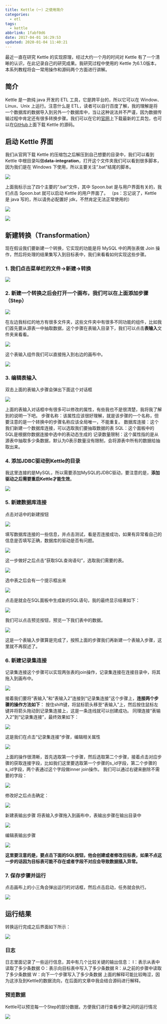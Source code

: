 ```yaml
---
title: Kettle（一）之使用简介
categories:
  - etl
tags:
  - kettle
abbrlink: 1fabf0d6
date: 2017-04-01 16:29:53
updated: 2020-01-04 11:40:21
---
```


最近一直在研究 Kettle 的实现原理，经过大约一个月的时间对 Kettle 有了一个清晰的认识，在此记录自己的研究成果。我研究过程中使用的 Kettle 为6.1.0版本，本系列教程将会一常用操作和源码两个方面进行讲解。

<!--more-->

## 简介

Kettle 是一款纯 java 开发的 ETL 工具，它是跨平台的，所以它可以在 Window、Linux、Unix 上运行。注意什么是 ETL，读者可以自行百度了解，我的理解是将一个数据库的数据导入到另外一个数据库中，当让这种说法并不严谨，因为数据传输过程中肯定还有很多转换步骤。我们可以在它的[官网](http://community.pentaho.com/projects/data-integration/)上下载最新的工具包，也可以在[GitHub](https://github.com/pentaho/pentaho-kettle)上面下载 Kettle 的源码。

## 启动 Kettle 界面

我们从官网下载 Kettle 的压缩包之后解压到自己想要的目录中，我们可以看到 Kettle 中根目录叫做**data-integration**，打开这个文件夹我们可以看到很多脚本，因为我们是在 Windows 下使用，所以主要关注“.bat”结尾的脚本。

![](https://site.itgrocery.cn/2017/media/15781094269735.jpg)
 
上面我标示出了四个主要的“.bat”文件，其中 Spoon.bat 是与用户界面有关的，我们点击 Spoon.bat 就可以启动 Kettle 的用户界面了。
（ps：忘记说了，Kettle 是 java 写的，所以请务必配置好 jdk，不然肯定无法正常使用的）

![](https://site.itgrocery.cn/2017/media/15781094809303.jpg)

![](https://site.itgrocery.cn/2017/media/15781094937123.jpg)


## 新建转换（Transformation）

现在假设我们要新建一个转换，它实现的功能是将 MySQL 中的两张表做 Join 操作，然后将处理的结果集写入到目标表中，我们来看看如何实现这些步骤。

### 1. 我们点击菜单栏的文件->新建->转换

![](https://site.itgrocery.cn/2017/media/15781095150132.jpg)

### 2. 新建一个转换之后会打开一个画布，我们可以在上面添加步骤（Step）

![](https://site.itgrocery.cn/2017/media/15781095385360.jpg)

在左边我标红的地方有很多文件夹，这些文件夹中有很多不同功能的组件，比如我们首先要从源表一中抽取数据，这个步骤在表输入目录下，我们可以点击**表输入**文件夹来看看。

![](https://site.itgrocery.cn/2017/media/15781095530850.jpg)

这个表输入组件我们可以直接拖入到右边的画布中。

![](https://site.itgrocery.cn/2017/media/15781095656898.jpg)

### 3. 编辑表输入

双击上面的表输入步骤会弹出下面这个对话框

![](https://site.itgrocery.cn/2017/media/15781095813179.jpgg)

上面的表输入对话框中有很多可以修改的属性，有些我也不是很清楚，我将我了解到的说明一下吧。
步骤名称：该属性应该很好理解，就是该步骤的一个名称，但要注意的是一个转换中的步骤名称应该全局唯一，不能重复。
数据库连接：这个我们新建一个数据库连接，可以选取我们要抽取数据的表
SQL：这个面板中的SQL是根据你数据连接中选中的表动态生成的
记录数量限制：这个属性指的是从源表中抽取多少条数据，默认为0表示数量没有限制，会将源表中所有的数据给抽取出来。

### 4. 添加JDBC驱动到Kettle的目录

我这里连接的是MySQL，所以需要添加MySQL的JDBC驱动，要注意的是，**添加驱动之后需要重启Kettle才能生效**。

![](https://site.itgrocery.cn/2017/media/15781096080266.jpg)

### 5. 新建数据库连接

点击对话中的新建按钮

![](https://site.itgrocery.cn/2017/media/15781096258185.jpg)

填写数据库连接的一些信息，并点击测试，看是否连接成功，如果有异常看自己的信息是否填写正确，数据库的驱动是否有问题。

![](https://site.itgrocery.cn/2017/media/15781096384898.jpg)

这一步做好之后点击“获取SQL查询语句”，选取我们需要的表。

![](https://site.itgrocery.cn/2017/media/15781096490536.jpg)

选中表之后会有一个提示框出来

![](https://site.itgrocery.cn/2017/media/15781096611759.jpg)

点击是就会在SQL面板中生成新的SQL语句，我的最终显示结果如下：

![](https://site.itgrocery.cn/2017/media/15781096723944.jpg)

我们可以点击预览按钮，预览一下我们表中的数据。

![](https://site.itgrocery.cn/2017/media/15781096872776.jpg)

这是一个表输入步骤算是完成了，按照上面的步骤我们再新建一个表输入步骤，这里就不再叙述了。

### 6. 新建记录集连接

记录集连接这个步骤可以实现两张表的join操作，记录集连接在连接目录中，将其拖入到画布中。

![](https://site.itgrocery.cn/2017/media/15781096992701.jpg)

接着我们要将“表输入”和“表输入2”连接到“记录集连接”这个步骤上，**连接两个步骤的操作方法如下**：
按住shift键，将鼠标箭头移至“表输入”上，然后按住鼠标左键并将箭头拖动到记录集连接上，这是一条连线就可以创建成功。
同理连接“表输入2”到“记录集连接”，最终效果如下：

![](https://site.itgrocery.cn/2017/media/15781097356838.jpgg)

这是我们在点击“记录集连接”步骤，编辑相关属性

![](https://site.itgrocery.cn/2017/media/15781097498933.jpg)

上面的操作很清晰，首先选取第一个步骤，然后选取第二个步骤，接着点击对应步骤的获取连接字段，比如我们这里要选取第一个步骤的s_id字段，第二个步骤的s_id字段，两个表通过这个字段做inner join操作。
我们可以通过右键来删除不需要的字段：

![](https://site.itgrocery.cn/2017/media/15781097734845.jpg)

修改好之后点击确定：

![](https://site.itgrocery.cn/2017/media/15781097830570.jpg)

新建表输出步骤
将表输入步骤拖入到画布中，表输出步骤在输出目录中

![](https://site.itgrocery.cn/2017/media/15781097978536.jpg)

编辑表输出步骤

![](https://site.itgrocery.cn/2017/media/15781098065711.jpg)

**这里要注意的是，要点击下面的SQL按钮，他会创建或者修改目标表，如果不点这一步的话因为目标表可能不存在或者字段不对应会导致数据插入异常。**

### 7. 保存步骤并运行
点击画布上的小三角会弹出运行的对话框，然后点击启动，任务就会执行。

![](https://site.itgrocery.cn/2017/media/15781098223714.jpg)

## 运行结果

转换运行完成之后界面如下所示：

![](https://site.itgrocery.cn/2017/media/15781098330888.jpg)

### 日志

日志里面记录了一些运行信息，其中有几个比较关键的输出信息：
I：表示从表中读取了多少条数据
O：表示向目标表中写入了多少条数据
R：从之前的步骤中读取了多少条数据
W：向下一个步骤写入了多少条数据
上面的解释可能比较晦涩，因为这涉及到Kettle的数据流向，在后面的文章中我会结合源码进行解释。

### 预览数据

Kettle可以预览每一个Step的部分数据，方便我们进行查看步骤之间的运行情况

![](https://site.itgrocery.cn/2017/media/15781098528725.jpg)
